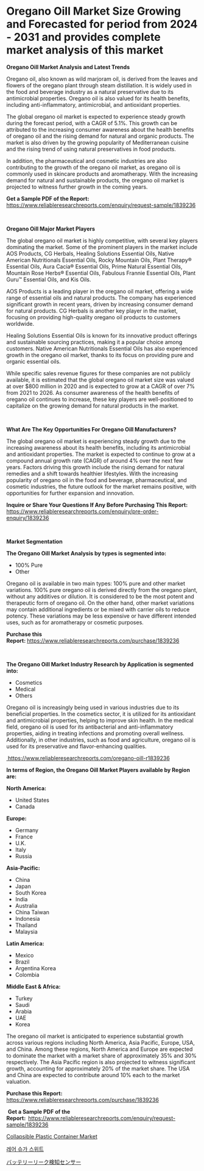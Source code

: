 <p><h1>Oregano Oill Market Size Growing and Forecasted for period from 2024 - 2031 and provides complete market analysis of this market</h1></p><p><strong>Oregano Oill Market Analysis and Latest Trends</strong></p>
<p><p>Oregano oil, also known as wild marjoram oil, is derived from the leaves and flowers of the oregano plant through steam distillation. It is widely used in the food and beverage industry as a natural preservative due to its antimicrobial properties. Oregano oil is also valued for its health benefits, including anti-inflammatory, antimicrobial, and antioxidant properties.</p><p>The global oregano oil market is expected to experience steady growth during the forecast period, with a CAGR of 5.1%. This growth can be attributed to the increasing consumer awareness about the health benefits of oregano oil and the rising demand for natural and organic products. The market is also driven by the growing popularity of Mediterranean cuisine and the rising trend of using natural preservatives in food products.</p><p>In addition, the pharmaceutical and cosmetic industries are also contributing to the growth of the oregano oil market, as oregano oil is commonly used in skincare products and aromatherapy. With the increasing demand for natural and sustainable products, the oregano oil market is projected to witness further growth in the coming years.</p></p>
<p><strong>Get a Sample PDF of the Report:&nbsp;</strong> <a href="https://www.reliableresearchreports.com/enquiry/request-sample/1839236">https://www.reliableresearchreports.com/enquiry/request-sample/1839236</a></p>
<p>&nbsp;</p>
<p><strong>Oregano Oill Major Market Players</strong></p>
<p><p>The global oregano oil market is highly competitive, with several key players dominating the market. Some of the prominent players in the market include AOS Products, CG Herbals, Healing Solutions Essential Oils, Native American Nutritionals Essential Oils, Rocky Mountain Oils, Plant Therapy® Essential Oils, Aura Cacia® Essential Oils, Prime Natural Essential Oils, Mountain Rose Herbs® Essential Oils, Fabulous Frannie Essential Oils, Plant Guru™ Essential Oils, and Kis Oils.</p><p>AOS Products is a leading player in the oregano oil market, offering a wide range of essential oils and natural products. The company has experienced significant growth in recent years, driven by increasing consumer demand for natural products. CG Herbals is another key player in the market, focusing on providing high-quality oregano oil products to customers worldwide.</p><p>Healing Solutions Essential Oils is known for its innovative product offerings and sustainable sourcing practices, making it a popular choice among customers. Native American Nutritionals Essential Oils has also experienced growth in the oregano oil market, thanks to its focus on providing pure and organic essential oils.</p><p>While specific sales revenue figures for these companies are not publicly available, it is estimated that the global oregano oil market size was valued at over $800 million in 2020 and is expected to grow at a CAGR of over 7% from 2021 to 2026. As consumer awareness of the health benefits of oregano oil continues to increase, these key players are well-positioned to capitalize on the growing demand for natural products in the market.</p></p>
<p>&nbsp;</p>
<p><strong>What Are The Key Opportunities For Oregano Oill Manufacturers?</strong></p>
<p><p>The global oregano oil market is experiencing steady growth due to the increasing awareness about its health benefits, including its antimicrobial and antioxidant properties. The market is expected to continue to grow at a compound annual growth rate (CAGR) of around 4% over the next few years. Factors driving this growth include the rising demand for natural remedies and a shift towards healthier lifestyles. With the increasing popularity of oregano oil in the food and beverage, pharmaceutical, and cosmetic industries, the future outlook for the market remains positive, with opportunities for further expansion and innovation.</p></p>
<p><strong>Inquire or Share Your Questions If Any Before Purchasing This Report:</strong> <a href="https://www.reliableresearchreports.com/enquiry/pre-order-enquiry/1839236">https://www.reliableresearchreports.com/enquiry/pre-order-enquiry/1839236</a></p>
<p>&nbsp;</p>
<p><strong>Market Segmentation</strong></p>
<p><strong>The Oregano Oill Market Analysis by types is segmented into:</strong></p>
<p><ul><li>100% Pure</li><li>Other</li></ul></p>
<p><p>Oregano oil is available in two main types: 100% pure and other market variations. 100% pure oregano oil is derived directly from the oregano plant, without any additives or dilution. It is considered to be the most potent and therapeutic form of oregano oil. On the other hand, other market variations may contain additional ingredients or be mixed with carrier oils to reduce potency. These variations may be less expensive or have different intended uses, such as for aromatherapy or cosmetic purposes.</p></p>
<p><strong>Purchase this Report:&nbsp;</strong><a href="https://www.reliableresearchreports.com/purchase/1839236">https://www.reliableresearchreports.com/purchase/1839236</a></p>
<p>&nbsp;</p>
<p><strong>The Oregano Oill Market Industry Research by Application is segmented into:</strong></p>
<p><ul><li>Cosmetics</li><li>Medical</li><li>Others</li></ul></p>
<p><p>Oregano oil is increasingly being used in various industries due to its beneficial properties. In the cosmetics sector, it is utilized for its antioxidant and antimicrobial properties, helping to improve skin health. In the medical field, oregano oil is used for its antibacterial and anti-inflammatory properties, aiding in treating infections and promoting overall wellness. Additionally, in other industries, such as food and agriculture, oregano oil is used for its preservative and flavor-enhancing qualities.</p></p>
<p><a href="https://www.reliableresearchreports.com/oregano-oill-r1839236">&nbsp;https://www.reliableresearchreports.com/oregano-oill-r1839236</a></p>
<p><strong>In terms of Region, the Oregano Oill Market Players available by Region are:</strong></p>
<p>
    <p> <strong> North America: </strong>
        <ul>
            <li>United States</li>
            <li>Canada</li>
        </ul>
        </p> 
    <p> <strong> Europe: </strong>
        <ul>
            <li>Germany</li>
            <li>France</li>
            <li>U.K.</li>
            <li>Italy</li>
            <li>Russia</li>
        </ul>
        </p> 
    <p> <strong> Asia-Pacific: </strong>
        <ul>
            <li>China</li>
            <li>Japan</li>
            <li>South Korea</li>
            <li>India</li>
            <li>Australia</li>
            <li>China Taiwan</li>
            <li>Indonesia</li>
            <li>Thailand</li>
            <li>Malaysia</li>
        </ul>
        </p> 
    <p> <strong> Latin America: </strong>
        <ul>
            <li>Mexico</li>
            <li>Brazil</li>
            <li>Argentina Korea</li>
            <li>Colombia</li>
        </ul>
        </p> 
    <p> <strong> Middle East & Africa: </strong>
        <ul>
            <li>Turkey</li>
            <li>Saudi</li>
            <li>Arabia</li>
            <li>UAE</li>
            <li>Korea</li>
        </ul>
    </p>
    </p>
<p><p>The oregano oil market is anticipated to experience substantial growth across various regions including North America, Asia Pacific, Europe, USA, and China. Among these regions, North America and Europe are expected to dominate the market with a market share of approximately 35% and 30% respectively. The Asia Pacific region is also projected to witness significant growth, accounting for approximately 20% of the market share. The USA and China are expected to contribute around 10% each to the market valuation.</p></p>
<p><strong>Purchase this Report: </strong><a href="https://www.reliableresearchreports.com/purchase/1839236">https://www.reliableresearchreports.com/purchase/1839236</a></p>
<p>&nbsp;<strong>Get a Sample PDF of the Report:&nbsp;&nbsp;</strong><a href="https://www.reliableresearchreports.com/enquiry/request-sample/1839236">https://www.reliableresearchreports.com/enquiry/request-sample/1839236</a></p>
<p><strong></strong></p>
<p><p><a href="https://github.com/AdrianaPaucek2023/Market-Research-Report-List-1/blob/main/collapsible-plastic-container-market.md">Collapsible Plastic Container Market</a></p><p><a href="https://github.com/Nicolasrown5/Market-Research-Report-List-1/blob/main/7715606149454.md">레어 슈가 스위트</a></p><p><a href="https://github.com/luffiazaza/Market-Research-Report-List-2/blob/main/8780475141615.md">バッテリーリーク検知センサー</a></p></p>